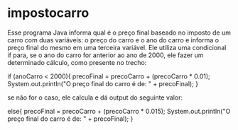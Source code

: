 # impostocarro
Esse programa Java informa qual é o preço final baseado no imposto de um carro com duas variáveis: o preço do carro e o ano do carro e informa o preço final do mesmo em uma terceira variável. Ele utiliza uma condicional if para, se o ano do carro for anterior ao ano de 2000, ele fazer um determinado cálculo, como presente no trecho: 

if (anoCarro < 2000){
            precoFinal = precoCarro + (precoCarro * 0.01);
            System.out.println("O preço final do carro é de: " + precoFinal);
        }

se não for o caso, ele calcula e dá output do seguinte valor:

else{
            precoFinal = precoCarro + (precoCarro * 0.015);
            System.out.println("O preço final do carro é de: " + precoFinal);
            }
